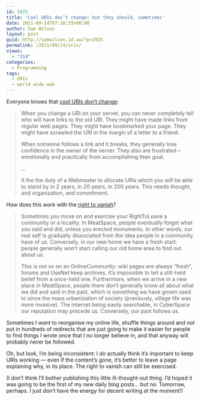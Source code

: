 ```yaml
---
id: 1925
title: 'Cool URIs don’t change; but they should, sometimes'
date: 2011-09-14T07:28:33+00:00
author: Sam Wilson
layout: post
guid: http://samwilson.id.au/?p=1925
permalink: /2011/09/14/uris/
views:
  - "314"
categories:
  - Programming
tags:
  - URIs
  - world wide web
---
```

Everyone knows that [cool URIs don’t change](http://www.w3.org/Provider/Style/URI):

> When you change a URI on your server, you can never completely tell who will have links to the old URI. They might have made links from regular web pages. They might have bookmarked your page. They might have scrawled the URI in the margin of a letter to a friend.
> 
> When someone follows a link and it breaks, they generally lose confidence in the owner of the server. They also are frustrated – emotionally and practically from accomplishing their goal.
> 
> …
> 
> It the the duty of a Webmaster to allocate URIs which you will be able to stand by in 2 years, in 20 years, in 200 years. This needs thought, and organization, and commitment. 

How does this work with the [right to vanish](http://meatballwiki.org/wiki/RightToVanish)?

> Sometimes you move on and exercise your RightToLeave a community or a locality. In MeatSpace, people eventually forget what you said and did, unless you erected monuments. In other words, our real self is gradually dissociated from the idea people in a community have of us. Conversely, in our new home we have a fresh start: people generally won’t start calling our old home area to find out about us.
> 
> This is not so on an OnlineCommunity: wiki pages are always “fresh”, forums and UseNet keep archives. It’s impossible to tell a still-held belief from a once-held one. Furthermore, when we arrive in a new place in MeatSpace, people there don’t generally know all about what we did and said in the past, which is something we have grown used to since the mass urbanization of society (previously, village life was more invasive). The internet being easily searchable, in CyberSpace our reputation may precede us. Conversely, our past follows us. 

Sometimes I _want_ to reorganise my online life, shuffle things around and _not_ put in hundreds of redirects that are just going to make it easier for people to find things I wrote once that I no longer believe in, and that anyway will probably never be followed.

Oh, but look, I’m being inconsistent: I _do_ actually think it’s important to keep URIs working — even if the content’s gone, it’s better to leave a page explaining why, in its place. The right to vanish can still be exercised.

(I don’t think I’ll bother publishing this little ill-thought-out thing. I’d hoped it was going to be the first of my new daily blog posts… but no. Tomorrow, perhaps. I just don’t have the energy for decent writing at the moment!)
